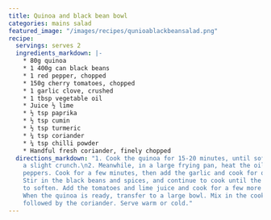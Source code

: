 ```yaml
---
title: Quinoa and black bean bowl
categories: mains salad
featured_image: "/images/recipes/qunioablackbeansalad.png"
recipe:
  servings: serves 2
  ingredients_markdown: |-
    * 80g quinoa
    * 1 400g can black beans
    * 1 red pepper, chopped
    * 150g cherry tomatoes, chopped
    * 1 garlic clove, crushed
    * 1 tbsp vegetable oil
    * Juice ½ lime
    * ½ tsp paprika
    * ½ tsp cumin
    * ½ tsp turmeric
    * ¼ tsp coriander
    * ¼ tsp chilli powder
    * Handful fresh coriander, finely chopped
  directions_markdown: "1. Cook the quinoa for 15-20 minutes, until softened with
    a slight crunch.\n2. Meanwhile, in a large frying pan, heat the oil and add the
    peppers. Cook for a few minutes, then add the garlic and cook for one more minute.
    Stir in the black beans and spices, and continue to cook until the peppers start
    to soften. Add the tomatoes and lime juice and cook for a few more minutes.\n3.
    When the quinoa is ready, transfer to a large bowl. Mix in the cooked veggies,
    followed by the coriander. Serve warm or cold."
---
```

